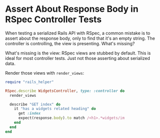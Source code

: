 # Assert About Response Body in RSpec Controller Tests

When testing a serialized Rails API with RSpec, a common mistake is to assert
about the response body, only to find that it's an empty string. The controller
is controlling, the view is presenting. What's missing?

What's missing is the view: RSpec views are stubbed by default. This is ideal for most
controller tests. Just not those asserting about serialized data.

Render those views with `render_views`:

```ruby
require "rails_helper"

RSpec.describe WidgetsController, type: :controller do
  render_views

  describe "GET index" do
    it "has a widgets related heading" do
      get :index
      expect(response.body).to match /<h1>.*widgets/im
    end
  end
end
```
